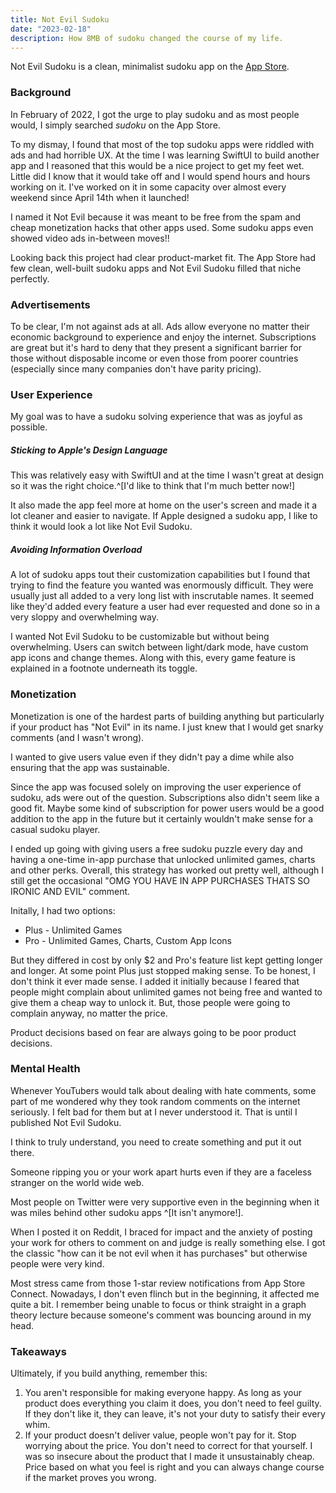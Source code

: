 ```yaml
---
title: Not Evil Sudoku
date: "2023-02-18"
description: How 8MB of sudoku changed the course of my life.
---
```


Not Evil Sudoku is a clean, minimalist sudoku app on the [App Store](https://appstoreconnect.apple.com/apps/1614071642/appstore).

### Background
In February of 2022, I got the urge to play sudoku and as most people would, I simply searched *sudoku* on the App Store.

To my dismay, I found that most of the top sudoku apps were riddled with ads and had horrible UX. At the time I was learning SwiftUI to build another app and I reasoned that this would be a nice project to get my feet wet. Little did I know that it would take off and I would spend hours and hours working on it. I've worked on it in some capacity over almost every weekend since April 14th when it launched!

I named it Not Evil because it was meant to be free from the spam and cheap monetization hacks that other apps used. Some sudoku apps even showed video ads in-between moves!!

Looking back this project had clear product-market fit. The App Store had few clean, well-built sudoku apps and Not Evil Sudoku filled that niche perfectly. 

### Advertisements
To be clear, I'm not against ads at all. Ads allow everyone no matter their economic background to experience and enjoy the internet. Subscriptions are great but it's hard to deny that they present a significant barrier for those without disposable income or even those from poorer countries (especially since many companies don't have parity pricing).

### User Experience
My goal was to have a sudoku solving experience that was as joyful as possible.  

##### Sticking to Apple's Design Language
This was relatively easy with SwiftUI and at the time I wasn't great at design so it was the right choice.^[I'd like to think that I'm much better now!]

It also made the app feel more at home on the user's screen and made it a lot cleaner and easier to navigate. If Apple designed a sudoku app, I like to think it would look a lot like Not Evil Sudoku.

##### Avoiding Information Overload
A lot of sudoku apps tout their customization capabilities but I found that trying to find the feature you wanted was enormously difficult. They were usually just all added to a very long list with inscrutable names. It seemed like they'd added every feature a user had ever requested and done so in a very sloppy and overwhelming way. 

I wanted Not Evil Sudoku to be customizable but without being overwhelming. Users can switch between light/dark mode, have custom app icons and change themes. Along with this, every game feature is explained in a footnote underneath its toggle.   

### Monetization
Monetization is one of the hardest parts of building anything but particularly if your product has "Not Evil" in its name. I just knew that I would get snarky comments (and I wasn't wrong).

I wanted to give users value even if they didn't pay a dime while also ensuring that the app was sustainable.

Since the app was focused solely on improving the user experience of sudoku, ads were out of the question. Subscriptions also didn't seem like a good fit. Maybe some kind of subscription for power users would be a good addition to the app in the future but it certainly wouldn't make sense for a casual sudoku player. 

I ended up going with giving users a free sudoku puzzle every day and having a one-time in-app purchase that unlocked unlimited games, charts and other perks. Overall, this strategy has worked out pretty well, although I still get the occasional "OMG YOU HAVE IN APP PURCHASES THATS SO IRONIC AND EVIL" comment.

Initally, I had two options:
- Plus - Unlimited Games
- Pro - Unlimited Games, Charts, Custom App Icons

But they differed in cost by only $2 and Pro's feature list kept getting longer and longer. At some point Plus just stopped making sense. To be honest, I don't think it ever made sense. I added it initially because I feared that people might complain about unlimited games not being free and wanted to give them a cheap way to unlock it. But, those people were going to complain anyway, no matter the price.

Product decisions based on fear are always going to be poor product decisions.

### Mental Health
Whenever YouTubers would talk about dealing with hate comments, some part of me wondered why they took random comments on the internet seriously. I felt bad for them but at I never understood it. That is until I published Not Evil Sudoku.

I think to truly understand, you need to create something and put it out there.

Someone ripping you or your work apart hurts even if they are a faceless stranger on the world wide web.

Most people on Twitter were very supportive even in the beginning when it was miles behind other sudoku apps ^[It isn't anymore!]. 

When I posted it on Reddit, I braced for impact and the anxiety of posting your work for others to comment on and judge is really something else. I got the classic "how can it be not evil when it has purchases" but otherwise people were very kind.

Most stress came from those 1-star review notifications from App Store Connect. Nowadays, I don't even flinch but in the beginning, it affected me quite a bit. I remember being unable to focus or think straight in a graph theory lecture because someone's comment was bouncing around in my head.

### Takeaways
Ultimately, if you build anything, remember this:
1. You aren't responsible for making everyone happy. As long as your product does everything you claim it does, you don't need to feel guilty. If they don't like it, they can leave, it's not your duty to satisfy their every whim.
2. If your product doesn't deliver value, people won't pay for it. Stop worrying about the price. You don't need to correct for that yourself. I was so insecure about the product that I made it unsustainably cheap. Price based on what you feel is right and you can always change course if the market proves you wrong.